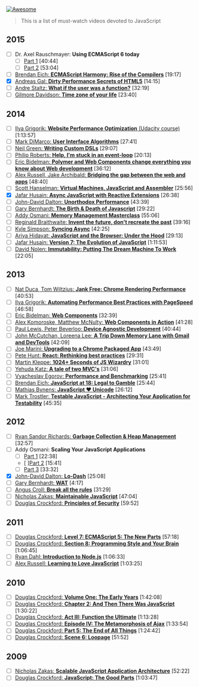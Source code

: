 [![Awesome](https://cdn.rawgit.com/sindresorhus/awesome/d7305f38d29fed78fa85652e3a63e154dd8e8829/media/badge.svg)](https://github.com/sindresorhus/awesome)
> This is a list of must-watch videos devoted to JavaScript 

## 2015 
- [ ] Dr. Axel Rauschmayer: **Using ECMAScript 6 today** 
    - [ ] [Part 1](https://www.youtube.com/watch?v=Fg3bEZIcnUw) [40:44]
    - [ ] [Part 2](https://www.youtube.com/watch?v=Vhhq1WpzsnM) [53:04]
- [ ] [Brendan Eich: **ECMAScript Harmony: Rise of the Compilers**](https://www.youtube.com/watch?v=PlmsweSNhTw) [19:17] 
- [x] [Andreas Gal: **Dirty Performance Secrets of HTML5**](https://www.youtube.com/watch?v=t8x40JXUeWA) [14:15]
- [ ] [Andre Staltz: **What if the user was a function?**](https://www.youtube.com/watch?v=1zj7M1LnJV4) [32:19]
- [ ] [Gilmore Davidson: **Time zone of your life**](https://www.youtube.com/watch?v=2BdFg5JT9lg) [23:40]

## 2014
- [ ] [Ilya Grigorik: **Website Performance Optimization** (Udacity course)](https://www.udacity.com/course/ud884) [1:13:57]
- [ ] [Mark DiMarco: **User Interface Algorithms**](https://www.youtube.com/watch?v=90NsjKvz9Ns&index=2&list=PL37ZVnwpeshFXOP2lqCUykYPXYNsK_fgN) [27:41]
- [ ] [Neil Green: **Writing Custom DSLs**](https://www.youtube.com/watch?v=lm4jEcnWeKI&index=11&list=PL37ZVnwpeshFXOP2lqCUykYPXYNsK_fgN) [29:07]
- [ ] [Philip Roberts: **Help, I'm stuck in an event-loop**](http://vimeo.com/96425312) [20:13]
- [ ] [Eric Bidelman: **Polymer and Web Components change everything you know about Web development**](https://www.youtube.com/watch?v=8OJ7ih8EE7s) [36:12]
- [ ] [Alex Russell, Jake Archibald: **Bridging the gap between the web and apps**](https://www.youtube.com/watch?v=_yy0CDLnhMA)  [48:40]
- [ ] [Scott Hanselman: **Virtual Machines, JavaScript and Assembler**](https://www.youtube.com/watch?v=UzyoT4DziQ4) [25:56]
- [x] [Jafar Husain: **Async JavaScript with Reactive Extensions**](https://www.youtube.com/watch?v=XRYN2xt11Ek) [26:38]
- [ ] [John-David Dalton: **Unorthodox Performance**](https://www.youtube.com/watch?v=NthmeLEhDDM) [43:39]
- [ ] [Gary Bernhardt: **The Birth & Death of Javascript**](https://www.destroyallsoftware.com/talks/the-birth-and-death-of-javascript) [29:22]
- [ ] [Addy Osmani: **Memory Management Masterclass**](https://www.youtube.com/watch?v=LaxbdIyBkL0) [55:06]
- [ ] [Reginald Braithwaite: **Invent the future, don't recreate the past**](http://youtu.be/uYcAjr2J_rU) [39:16]
- [ ] [Kyle Simpson: **Syncing Async**](https://www.youtube.com/watch?v=-wYw0bZZ38Y) [42:25] 
- [ ] [Ariya Hidayat: **JavaScript and the Browser: Under the Hood**](https://www.youtube.com/watch?v=dibzLw4wPms) [29:13] 
- [ ] [Jafar Husain: **Version 7: The Evolution of JavaScript**](https://www.youtube.com/watch?v=DqMFX91ToLw) [1:11:53]
- [ ] [David Nolen: **Immutability: Putting The Dream Machine To Work**](https://www.youtube.com/watch?v=SiFwRtCnxv4) [22:05]

## 2013
- [ ] [Nat Duca, Tom Wiltzius: **Jank Free: Chrome Rendering Performance**](https://www.youtube.com/watch?v=n8ep4leoN9A&feature=youtu.be) [40:53]
- [ ] [Ilya Grigorik: **Automating Performance Best Practices with PageSpeed**](https://www.youtube.com/watch?v=uR5urTx8S4E&feature=youtu.be) [46:58]
- [ ] [Eric Bidelman: **Web Components**](https://www.youtube.com/watch?v=fqULJBBEVQE&feature=youtu.be) [32:39]
- [ ] [Alex Komoroske, Matthew McNulty: **Web Components in Action**](https://www.youtube.com/watch?v=0g0oOOT86NY&feature=youtu.be) [41:28]
- [ ] [Paul Lewis, Peter Beverloo: **Device Agnostic Development**](https://www.youtube.com/watch?v=055ekKZk7mc&feature=youtu.be)  [40:44]
- [ ] [John McCutchan, Loreena Lee: **A Trip Down Memory Lane with Gmail and DevTools**](https://www.youtube.com/watch?v=x9Jlu_h_Lyw&feature=youtu.be) [42:09]
- [ ] [Joe Marini: **Upgrading to a Chrome Packaged App**](https://www.youtube.com/watch?v=e0W2szZ2qhg&feature=youtu.be) [43:49]
- [ ] [Pete Hunt: **React: Rethinking best practices**](https://www.youtube.com/watch?v=x7cQ3mrcKaY) [29:31]
- [ ] [Martin Kleppe: **1024+ Seconds of JS Wizardry**](https://www.youtube.com/watch?v=RTxtiLp1C8Y) [31:01]
- [ ] [Yehuda Katz: **A tale of two MVC's**](https://www.youtube.com/watch?v=s1dhXamEAKQ) [31:06]
- [ ] [Vyacheslav Egorov: **Performance and Benchmarking**](https://www.youtube.com/watch?v=65-RbBwZQdU) [25:41]
- [ ] [Brendan Eich: **JavaScript at 18: Legal to Gamble**](https://www.youtube.com/watch?v=qrf9ONmtXbM) [25:44]
- [ ] [Mathias Bynens: **JavaScript ♥ Unicode**](https://vimeo.com/76597193) [26:12]
- [ ] [Mark Trostler: **Testable JavaScript - Architecting Your Application for Testability**](https://www.youtube.com/watch?v=JjqKQ8ezwKQ) [45:35]

## 2012
- [ ] [Ryan Sandor Richards: **Garbage Collection & Heap Management**](http://vimeo.com/45140516) [32:57]
- [ ] Addy Osmani: **Scaling Your JavaScript Applications**
    - [ ] [Part 1](http://vimeo.com/35924671) [22:38]
    - [ ][Part 2](http://vimeo.com/35924733) [15:41]
    - [ ] [Part 3](http://vimeo.com/35990666) [33:32]
- [x] [John-David Dalton: **Lo-Dash**](https://www.youtube.com/watch?v=dpPy4f_SeEk) [25:08]
- [ ] [Gary Bernhardt: **WAT**](https://www.destroyallsoftware.com/talks/wat) [4:17]
- [ ] [Angus Croll: **Break all the rules**](https://www.youtube.com/watch?v=MFtijdklZDo) [31:29]
- [ ] [Nicholas Zakas: **Maintainable JavaScript**](https://www.youtube.com/watch?v=c-kav7Tf834) [47:04]
- [ ] [Douglas Crockford: **Principles of Security**](https://www.youtube.com/watch?v=ZVCPZTTlhiM) [59:52]

## 2011
- [ ] [Douglas Crockford: **Level 7: ECMAScript 5: The New Parts**](https://www.youtube.com/watch?v=UTEqr0IlFKY) [57:18]
- [ ] [Douglas Crockford: **Section 8: Programming Style and Your Brain**](https://www.youtube.com/watch?v=taaEzHI9xyY) [1:06:45]
- [ ] [Ryan Dahl: **Introduction to Node.js**](https://www.youtube.com/watch?v=jo_B4LTHi3I) [1:06:33]
- [ ] [Alex Russell: **Learning to Love JavaScript**](https://www.youtube.com/watch?v=seX7jYI96GE) [1:03:25]

## 2010
- [ ] [Douglas Crockford: **Volume One: The Early Years**](https://www.youtube.com/watch?v=JxAXlJEmNMg) [1:42:08]
- [ ] [Douglas Crockford: **Chapter 2: And Then There Was JavaScript**](https://www.youtube.com/watch?v=RO1Wnu-xKoY) [1:30:22]
- [ ] [Douglas Crockford: **Act III: Function the Ultimate**](https://www.youtube.com/watch?v=ya4UHuXNygM) [1:13:28]
- [ ] [Douglas Crockford: **Episode IV: The Metamorphosis of Ajax**](https://www.youtube.com/watch?v=Fv9qT9joc0M) [1:33:54]
- [ ] [Douglas Crockford: **Part 5: The End of All Things**](https://www.youtube.com/watch?v=47Ceot8yqeI) [1:24:42]
- [ ] [Douglas Crockford: **Scene 6: Loopage**](https://www.youtube.com/watch?v=QgwSUtYSUqA) [51:52]

## 2009
- [ ] [Nicholas Zakas: **Scalable JavaScript Application Architecture**](https://www.youtube.com/watch?v=vXjVFPosQHw) [52:22]
- [ ] [Douglas Crockford: **JavaScript: The Good Parts**](https://www.youtube.com/watch?v=hQVTIJBZook) [1:03:47]
